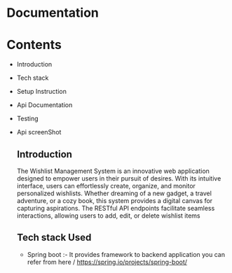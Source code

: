 # Documentation

# Contents

* Introduction
* Tech stack
* Setup Instruction
* Api Documentation
* Testing
* Api screenShot

  ## Introduction
  The Wishlist Management System is an innovative web application designed to empower users in their pursuit of desires. With its intuitive interface, users can effortlessly create, organize, and monitor personalized wishlists. Whether dreaming of a new gadget, a travel adventure, or a cozy book, this system provides a digital canvas for capturing aspirations. The RESTful API endpoints facilitate seamless interactions, allowing users to add, edit, or delete wishlist items
  ## Tech stack Used
  * Spring boot :- It provides framework to backend application you can refer from here / https://spring.io/projects/spring-boot/
  
